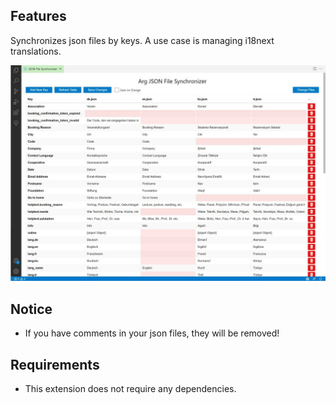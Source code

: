 ## Features

Synchronizes json files by keys. A use case is managing i18next translations.


![Screenshot](https://raw.githubusercontent.com/mergehez/vscode-json-file-synchronizer/master/images/screenshot.JPG)

## Notice
- If you have comments in your json files, they will be removed!
## Requirements

- This extension does not require any dependencies.
